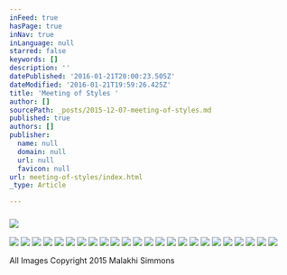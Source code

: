 ```yaml
---
inFeed: true
hasPage: true
inNav: true
inLanguage: null
starred: false
keywords: []
description: ''
datePublished: '2016-01-21T20:00:23.505Z'
dateModified: '2016-01-21T19:59:26.425Z'
title: 'Meeting of Styles '
author: []
sourcePath: _posts/2015-12-07-meeting-of-styles.md
published: true
authors: []
publisher:
  name: null
  domain: null
  url: null
  favicon: null
url: meeting-of-styles/index.html
_type: Article

---
```

### ![](https://s3-us-west-2.amazonaws.com/the-grid-img/p/2a349711b37b149c67e28565d582fcae9699224a.jpg)
![](https://s3-us-west-2.amazonaws.com/the-grid-img/p/42f92b603706aa83ce2b177585b65de965032dc9.jpg)
![](https://s3-us-west-2.amazonaws.com/the-grid-img/p/64b3455e92b17fffa2846715d814531522a2aff7.jpg)
![](https://s3-us-west-2.amazonaws.com/the-grid-img/p/5899a1cf0a8de1b2e1d386a4859fb48d46b9c6fd.jpg)
![](https://s3-us-west-2.amazonaws.com/the-grid-img/p/4db32671a8024bb130f5492178914a2c02acc845.jpg)
![](https://s3-us-west-2.amazonaws.com/the-grid-img/p/4483ca34cafd5e39d996e91cee70c3bf670b52e8.jpg)
![](https://s3-us-west-2.amazonaws.com/the-grid-img/p/dd164b6f36a9f20c79013e15be90c72b31e51789.jpg)
![](https://s3-us-west-2.amazonaws.com/the-grid-img/p/dba85e252ef1f55f267b715540df646da3c87429.jpg)
![](https://s3-us-west-2.amazonaws.com/the-grid-img/p/f6fdc72e7079a8b26806889c0001d68c5600f2d9.jpg)
![](https://s3-us-west-2.amazonaws.com/the-grid-img/p/53388a91cb1ab7fd1e9cbaa44328e610795306b4.jpg)
![](https://s3-us-west-2.amazonaws.com/the-grid-img/p/fd1a262c24dd60a6673980fb3cf23c80a3182d0a.jpg)
![](https://s3-us-west-2.amazonaws.com/the-grid-img/p/8992de8fb3b3f73876fd2620b2cc9cffb0316dce.jpg)
![](https://s3-us-west-2.amazonaws.com/the-grid-img/p/dcd0082855c71fa693dd0232d826a0ef0df929ea.jpg)
![](https://s3-us-west-2.amazonaws.com/the-grid-img/p/b8af00be3308ca7964a8d4bc493fa2daf205b90a.jpg)
![](https://the-grid-user-content.s3-us-west-2.amazonaws.com/8c1f02e5-ae69-4286-9e08-18255e19617d.jpg)
![](https://s3-us-west-2.amazonaws.com/the-grid-img/p/ce4cad1868efae2e19d44b683a27d165c4502adc.jpg)
![](https://s3-us-west-2.amazonaws.com/the-grid-img/p/1f49a7325748adcc4a4b9c3c80717692891a84e7.jpg)
![](https://s3-us-west-2.amazonaws.com/the-grid-img/p/4e6d0609a463da55b939812a2ff794ebe232e52c.jpg)
![](https://s3-us-west-2.amazonaws.com/the-grid-img/p/fa0d748ff9c5e715176726650ef5f4debf3095b8.jpg)
![](https://s3-us-west-2.amazonaws.com/the-grid-img/p/ce9c1246923af8154d228bfd017e94f74ee9a2e3.jpg)
![](https://s3-us-west-2.amazonaws.com/the-grid-img/p/4263dfcd59a61bf99b72d1e52292f23e970458c8.jpg)
![](https://s3-us-west-2.amazonaws.com/the-grid-img/p/8e653e4c2332afa9f23863546622de9a976ce27d.jpg)
![](https://s3-us-west-2.amazonaws.com/the-grid-img/p/7ec1ad85e6294162d73d72ad0cec221133457836.jpg)
![](https://s3-us-west-2.amazonaws.com/the-grid-img/p/7c8ba3209e2cd7de076d7e7152b538b3b711ebd1.jpg)
![](https://s3-us-west-2.amazonaws.com/the-grid-img/p/deb5f00ccd76d6c46369751ddf11ddfcb845b0fa.jpg)

All Images  Copyright 2015 Malakhi Simmons